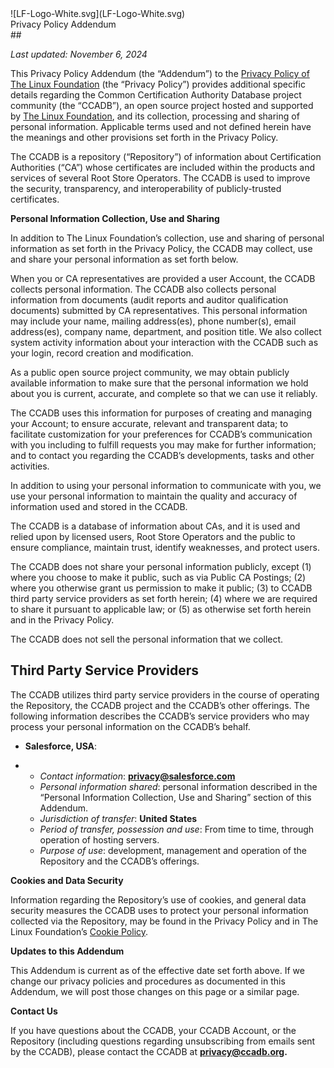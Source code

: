 <div class="header-bar">
    ![LF-Logo-White.svg](LF-Logo-White.svg)
</div>

<div class="sub-header-bar">
    Privacy Policy Addendum
</div>
## 

*Last updated: November 6, 2024*

This Privacy Policy Addendum (the “Addendum”) to the [Privacy Policy of The Linux Foundation](https://www.linuxfoundation.org/legal/privacy-policy?hsLang=en) (the “Privacy Policy”) provides additional specific details regarding the Common Certification Authority Database project community (the “CCADB”), an open source project hosted and supported by [The Linux Foundation](https://www.linuxfoundation.org/), and its collection, processing and sharing of personal information. Applicable terms used and not defined herein have the meanings and other provisions set forth in the Privacy Policy.

The CCADB is a repository (“Repository”) of information about Certification Authorities (“CA”) whose certificates are included within the products and services of several Root Store Operators. The CCADB is used to improve the security, transparency, and interoperability of publicly-trusted certificates.

**Personal Information Collection, Use and Sharing**

In addition to The Linux Foundation’s collection, use and sharing of personal information as set forth in the Privacy Policy, the CCADB may collect, use and share your personal information as set forth below.

When you or CA representatives are provided a user Account, the CCADB collects personal information. The CCADB also collects personal information from documents (audit reports and auditor qualification documents) submitted by CA representatives. This personal information may include your name, mailing address(es), phone number(s), email address(es), company name, department, and position title. We also collect system activity information about your interaction with the CCADB such as your login, record creation and modification. 

As a public open source project community, we may obtain publicly available information to make sure that the personal information we hold about you is current, accurate, and complete so that we can use it reliably. 

The CCADB uses this information for purposes of creating and managing your Account; to ensure accurate, relevant and transparent data; to facilitate customization for your preferences for CCADB’s communication with you including to fulfill requests you may make for further information; and to contact you regarding the CCADB’s developments, tasks and other activities.

In addition to using your personal information to communicate with you, we use your personal information to maintain the quality and accuracy of information used and stored in the CCADB. 

The CCADB is a database of information about CAs, and it is used and relied upon by licensed users, Root Store Operators and the public to ensure compliance, maintain trust, identify weaknesses, and protect users.

The CCADB does not share your personal information publicly, except (1) where you choose to make it public, such as via Public CA Postings; (2) where you otherwise grant us permission to make it public; (3) to CCADB third party service providers as set forth herein; (4) where we are required to share it pursuant to applicable law; or (5) as otherwise set forth herein and in the Privacy Policy. 

The CCADB does not sell the personal information that we collect.

## **Third Party Service Providers**

The CCADB utilizes third party service providers in the course of operating the Repository, the CCADB project and the CCADB’s other offerings. The following information describes the CCADB’s service providers who may process your personal information on the CCADB’s behalf.

- **Salesforce, USA**:

- - *Contact information*: **privacy@salesforce.com**
  - *Personal information shared*: personal information described in the “Personal Information Collection, Use and Sharing” section of this Addendum.
  - *Jurisdiction of transfer*: **United States**
  - *Period of transfer, possession and use*: From time to time, through operation of hosting servers.
  - *Purpose of use*: development, management and operation of the Repository and the CCADB’s offerings.



**Cookies and Data Security**

Information regarding the Repository’s use of cookies, and general data security measures the CCADB uses to protect your personal information collected via the Repository, may be found in the Privacy Policy and in The Linux Foundation’s [Cookie Policy](https://www.linuxfoundation.org/legal/cookies).

**Updates to this Addendum**

This Addendum is current as of the effective date set forth above. If we change our privacy policies and procedures as documented in this Addendum, we will post those changes on this page or a similar page.

**Contact Us**

If you have questions about the CCADB, your CCADB Account, or the Repository (including questions regarding unsubscribing from emails sent by the CCADB), please contact the CCADB at **[privacy@ccadb.org](mailto:privacy@ccadb.org).**
